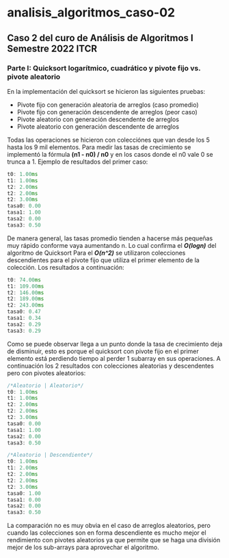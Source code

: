 # analisis_algoritmos_caso-02

## Caso 2 del curo de Análisis de Algoritmos I Semestre 2022 ITCR

### Parte I: Quicksort logarítmico, cuadrático y pivote fijo vs. pivote aleatorio
 En la implementación del quicksort se hicieron las siguientes pruebas:

 - Pivote fijo con generación aleatoria de arreglos (caso promedio)
 - Pivote fijo con generación descendente de arreglos (peor caso)
 - Pivote aleatorio con generación descendente de arreglos
 - Pivote aleatorio con generación descendente de arreglos

 Todas las operaciones se hicieron con colecciónes que van desde los 5 hasta los 9 mil elementos. Para medir las tasas de crecimiento se implementó la fórmula **(n1 - n0) / n0** y en los casos donde el n0 vale 0 se trunca a 1.
 Ejemplo de resultados del primer caso:
 ```cpp
t0: 1.00ms
t1: 1.00ms
t2: 2.00ms
t2: 2.00ms
t2: 3.00ms
tasa0: 0.00
tasa1: 1.00
tasa2: 0.00
tasa3: 0.50
 ```
 De manera general, las tasas promedio tienden a hacerse más pequeñas muy rápido conforme vaya aumentando n. Lo cual confirma el ***O(logn)*** del algoritmo de Quicksort
 Para el ***O(n^2)*** se utilizaron colecciones descendientes para el pivote fijo que utiliza el primer elemento de la colección. Los resultados a continuación:
 ```cpp
t0: 74.00ms  
t1: 109.00ms  
t2: 146.00ms  
t2: 189.00ms  
t2: 243.00ms  
tasa0: 0.47  
tasa1: 0.34  
tasa2: 0.29  
tasa3: 0.29
 ```
 Como se puede observar llega a un punto donde la tasa de crecimiento deja de disminuir, esto es porque el quicksort con pivote fijo en el primer elemento está perdiendo tiempo al perder 1 subarray en sus operaciones.
 A continuación los 2 resultados con colecciones aleatorias y descendentes pero con pivotes aleatorios:
```cpp
/*Aleatorio | Aleatorio*/
t0: 1.00ms
t1: 1.00ms
t2: 2.00ms
t2: 2.00ms
t2: 3.00ms
tasa0: 0.00
tasa1: 1.00
tasa2: 0.00
tasa3: 0.50
 ```
```cpp
/*Aleatorio | Descendiente*/
t0: 1.00ms  
t1: 2.00ms  
t2: 2.00ms  
t2: 2.00ms  
t2: 3.00ms  
tasa0: 1.00  
tasa1: 0.00  
tasa2: 0.00  
tasa3: 0.50
 ```
 La comparación no es muy obvia en el caso de arreglos aleatorios, pero cuando las colecciones son en forma descendiente es mucho mejor el rendimiento con pivotes aleatorios ya que permite que se haga una división mejor de los sub-arrays para aprovechar el algoritmo.